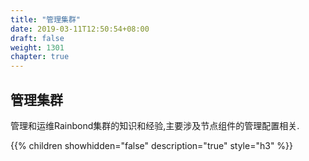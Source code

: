 ```yaml
---
title: "管理集群"
date: 2019-03-11T12:50:54+08:00
draft: false
weight: 1301
chapter: true
---
```


## 管理集群


管理和运维Rainbond集群的知识和经验,主要涉及节点组件的管理配置相关.


{{% children showhidden="false" description="true" style="h3"  %}}